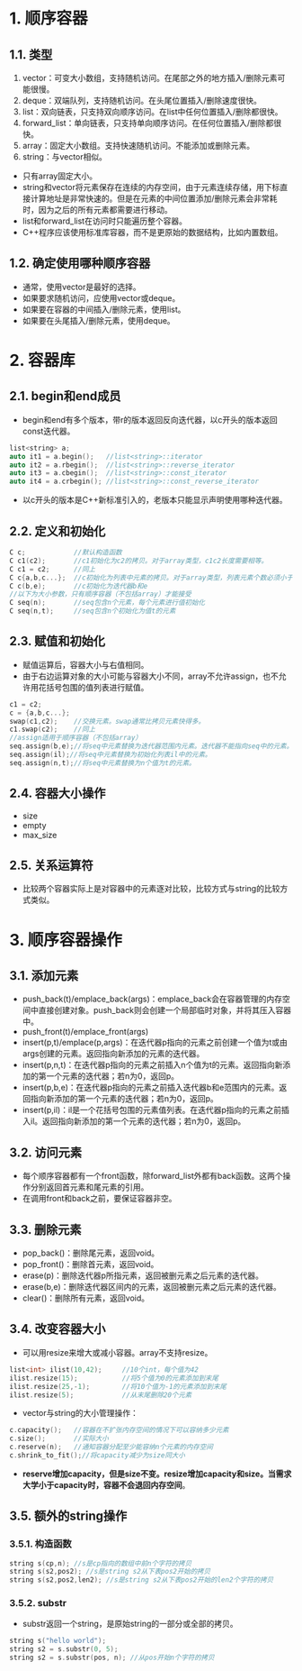 # 1. 顺序容器
## 1.1. 类型
1. vector：可变大小数组，支持随机访问。在尾部之外的地方插入/删除元素可能很慢。
2. deque：双端队列，支持随机访问。在头尾位置插入/删除速度很快。
3. list：双向链表，只支持双向顺序访问。在list中任何位置插入/删除都很快。
4. forward_list：单向链表，只支持单向顺序访问。在任何位置插入/删除都很快。
5. array：固定大小数组。支持快速随机访问。不能添加或删除元素。
6. string：与vector相似。  

- 只有array固定大小。
- string和vector将元素保存在连续的内存空间，由于元素连续存储，用下标直接计算地址是非常快速的。但是在元素的中间位置添加/删除元素会非常耗时，因为之后的所有元素都需要进行移动。
- list和forward_list在访问时只能遍历整个容器。
- C++程序应该使用标准库容器，而不是更原始的数据结构，比如内置数组。
## 1.2. 确定使用哪种顺序容器
- 通常，使用vector是最好的选择。
- 如果要求随机访问，应使用vector或deque。
- 如果要在容器的中间插入/删除元素，使用list。
- 如果要在头尾插入/删除元素，使用deque。

# 2. 容器库
## 2.1. begin和end成员
- begin和end有多个版本，带r的版本返回反向迭代器，以c开头的版本返回const迭代器。
```C++
list<string> a;
auto it1 = a.begin();   //list<string>::iterator
auto it2 = a.rbegin();  //list<string>::reverse_iterator
auto it3 = a.cbegin();  //list<string>::const_iterator
auto it4 = a.crbegin(); //list<string>::const_reverse_iterator
```
- 以c开头的版本是C++新标准引入的，老版本只能显示声明使用哪种迭代器。
## 2.2. 定义和初始化
```C++
C c;            //默认构造函数
C c1(c2);       //c1初始化为c2的拷贝。对于array类型，c1c2长度需要相等。
C c1 = c2;      //同上
C c{a,b,c...};  //c初始化为列表中元素的拷贝。对于array类型，列表元素个数必须小于等于array大小。
C c(b,e);       //c初始化为迭代器b和e
//以下为大小参数，只有顺序容器（不包括array）才能接受
C seq(n);       //seq包含n个元素，每个元素进行值初始化
C seq(n,t);     //seq包含n个初始化为值t的元素
```
## 2.3. 赋值和初始化
- 赋值运算后，容器大小与右值相同。
- 由于右边运算对象的大小可能与容器大小不同，array不允许assign，也不允许用花括号包围的值列表进行赋值。
```C++
c1 = c2;
c = {a,b,c...};
swap(c1,c2);    //交换元素。swap通常比拷贝元素快得多。
c1.swap(c2);    //同上
//assign适用于顺序容器（不包括array）
seq.assign(b,e);//将seq中元素替换为迭代器范围内元素。迭代器不能指向seq中的元素。
seq.assign(il);//将seq中元素替换为初始化列表il中的元素。
seq.assign(n,t);//将seq中元素替换为n个值为t的元素。
```
## 2.4. 容器大小操作
- size
- empty
- max_size
## 2.5. 关系运算符
- 比较两个容器实际上是对容器中的元素逐对比较，比较方式与string的比较方式类似。

# 3. 顺序容器操作
## 3.1. 添加元素
- push_back(t)/emplace_back(args)：emplace_back会在容器管理的内存空间中直接创建对象。push_back则会创建一个局部临时对象，并将其压入容器中。
- push_front(t)/emplace_front(args)
- insert(p,t)/emplace(p,args)：在迭代器p指向的元素之前创建一个值为t或由args创建的元素。返回指向新添加的元素的迭代器。
- insert(p,n,t)：在迭代器p指向的元素之前插入n个值为t的元素。返回指向新添加的第一个元素的迭代器；若n为0，返回p。
- insert(p,b,e)：在迭代器p指向的元素之前插入迭代器b和e范围内的元素。返回指向新添加的第一个元素的迭代器；若n为0，返回p。
- insert(p,il)：il是一个花括号包围的元素值列表。在迭代器p指向的元素之前插入il。返回指向新添加的第一个元素的迭代器；若n为0，返回p。
## 3.2. 访问元素
- 每个顺序容器都有一个front函数，除forward_list外都有back函数。这两个操作分别返回首元素和尾元素的引用。
- 在调用front和back之前，要保证容器非空。
## 3.3. 删除元素
- pop_back()：删除尾元素，返回void。  
- pop_front()：删除首元素，返回void。
- erase(p)：删除迭代器p所指元素，返回被删元素之后元素的迭代器。
- erase(b,e)：删除迭代器区间内的元素，返回被删元素之后元素的迭代器。
- clear()：删除所有元素，返回void。
## 3.4. 改变容器大小
- 可以用resize来增大或减小容器。array不支持resize。
```C++
list<int> ilist(10,42);     //10个int，每个值为42
ilist.resize(15);           //将5个值为0的元素添加到末尾
ilist.resize(25,-1);        //将10个值为-1的元素添加到末尾
ilist.resize(5);            //从末尾删除20个元素
```
- vector与string的大小管理操作：
```C++
c.capacity();   //容器在不扩张内存空间的情况下可以容纳多少元素
c.size();       //实际大小
c.reserve(n);   //通知容器分配至少能容纳n个元素的内存空间
c.shrink_to_fit();//将capacity减少为size同大小
```
- **reserve增加capacity，但是size不变。resize增加capacity和size。当需求大学小于capacity时，容器不会退回内存空间**。

## 3.5. 额外的string操作
### 3.5.1. 构造函数
```C++
string s(cp,n); //s是cp指向的数组中前n个字符的拷贝
string s(s2,pos2); //s是string s2从下表pos2开始的拷贝
string s(s2,pos2,len2); //s是string s2从下表pos2开始的len2个字符的拷贝
```
### 3.5.2. substr
- substr返回一个string，是原始string的一部分或全部的拷贝。
```C++
string s("hello world");
string s2 = s.substr(0, 5);
string s2 = s.substr(pos, n); //从pos开始n个字符的拷贝
```
